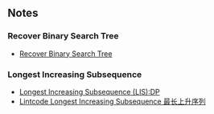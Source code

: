 ## Notes

### Recover Binary Search Tree

- [Recover Binary Search Tree](https://blog.csdn.net/qq508618087/article/details/50516683)

### Longest Increasing Subsequence

- [Longest Increasing Subsequence (LIS):DP](https://medium.com/@william456821/longest-increasing-subsequence-lis-dp-1211fc7933f6)
- [Lintcode Longest Increasing Subsequence 最长上升序列](https://segmentfault.com/a/1190000003819886)
